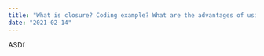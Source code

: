 ```yaml
---
title: "What is closure? Coding example? What are the advantages of using closure in your code?"
date: "2021-02-14"
---
```


ASDf
